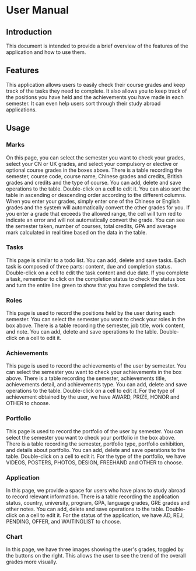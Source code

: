 # User Manual

## Introduction

This document is intended to provide a brief overview of the features of the application and how to use them.

## Features

This application allows users to easily check their course grades and keep track of the tasks they need to complete. It also allows you to keep track of the positions you have held and the achievements you have made in each semester. It can even help users sort through their study abroad applications.

## Usage

### Marks

On this page, you can select the semester you want to check your grades, select your CN or UK grades, and select your compulsory or elective or optional course grades in the boxes above.
There is a table recording the semester, course code, course name, Chinese grades and credits, British grades and credits and the type of course. You can add, delete and save operations to the table. Double-click on a cell to edit it. You can also sort the table in ascending or descending order according to the different columns. When you enter your grades, simply enter one of the Chinese or English grades and the system will automatically convert the other grades for you. If you enter a grade that exceeds the allowed range, the cell will turn red to indicate an error and will not automatically convert the grade.
You can see the semester taken, number of courses, total credits, GPA and average mark calculated in real time based on the data in the table.

### Tasks

This page is similar to a todo list. You can add, delete and save tasks. Each task is composed of three parts: content, due and completion status. Double-click on a cell to edit the task content and due date.
If you complete a task, remember to click on the completion status to check the status box and turn the entire line green to show that you have completed the task.

### Roles

This page is used to record the positions held by the user during each semester. You can select the semester you want to check your roles in the box above.
There is a table recording the semester, job title, work content, and note. You can add, delete and save operations to the table. Double-click on a cell to edit it. 

### Achievements

This page is used to record the achievements of the user by semester. You can select the semester you want to check your achievements in the box above. 
There is a table recording the semester, achievements title, achievements detail, and achievements type. You can add, delete and save operations to the table. Double-click on a cell to edit it. For the type of achievement obtained by the user, we have AWARD, PRIZE, HONOR and OTHER to choose.

### Portfolio

This page is used to record the portfolio of the user by semester. You can select the semester you want to check your portfolio in the box above. 
There is a table recording the semester, portfolio type, portfolio exhibition, and details about portfolio. You can add, delete and save operations to the table. Double-click on a cell to edit it. For the type of the portfolio, we have VIDEOS, POSTERS, PHOTOS, DESIGN, FREEHAND and OTHER to choose.

### Application

In this page, we provide a space for users who have plans to study abroad to record relevant information. There is a table recording the application status, country, university, program, GPA, language grades, GRE grades and other notes. You can add, delete and save operations to the table. Double-click on a cell to edit it. For the status of the application, we have AD, REJ, PENDING, OFFER, and WAITINGLIST to choose.

### Chart

In this page, we have three images showing the user's grades, toggled by the buttons on the right. This allows the user to see the trend of the overall grades more visually.
